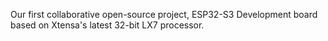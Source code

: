 Our first collaborative open-source project, ESP32-S3 Development board based on Xtensa's latest 32-bit LX7 processor.
